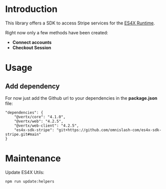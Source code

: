 # Introduction
This library offers a SDK to access Stripe services for the [ES4X Runtime](https://github.com/reactiverse/es4x).

Right now only a few methods have been created:
- **Connect accounts**
- **Checkout Session**

# Usage
## Add dependency
For now just add the Github url to your dependencies in the **package.json** file:
```
"dependencies": {
	"@vertx/core": "4.1.0",
	"@vertx/web": "4.2.5",
	"@vertx/web-client": "4.2.5",
	"es4x-sdk-stripe": "git+https://github.com/omnislash-com/es4x-sdk-stripe.git#main"
}
```

# Maintenance
Update ES4X Utils:
```bash
npm run update:helpers
```
